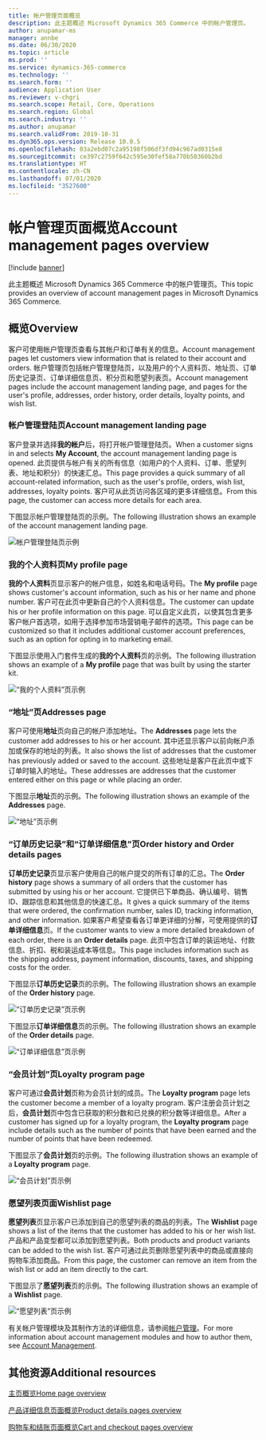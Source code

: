 ```yaml
---
title: 帐户管理页面概览
description: 此主题概述 Microsoft Dynamics 365 Commerce 中的帐户管理页。
author: anupamar-ms
manager: annbe
ms.date: 06/30/2020
ms.topic: article
ms.prod: ''
ms.service: dynamics-365-commerce
ms.technology: ''
ms.search.form: ''
audience: Application User
ms.reviewer: v-chgri
ms.search.scope: Retail, Core, Operations
ms.search.region: Global
ms.search.industry: ''
ms.author: anupamar
ms.search.validFrom: 2019-10-31
ms.dyn365.ops.version: Release 10.0.5
ms.openlocfilehash: 03a2ebd07c2a95198f506df3fd94c967ad0315e8
ms.sourcegitcommit: ce397c2759f642c595e30fef58a770b50360b2bd
ms.translationtype: HT
ms.contentlocale: zh-CN
ms.lasthandoff: 07/01/2020
ms.locfileid: "3527600"
---
```

# <a name="account-management-pages-overview"></a><span data-ttu-id="f0250-103">帐户管理页面概览</span><span class="sxs-lookup"><span data-stu-id="f0250-103">Account management pages overview</span></span>

[!include [banner](includes/banner.md)]

<span data-ttu-id="f0250-104">此主题概述 Microsoft Dynamics 365 Commerce 中的帐户管理页。</span><span class="sxs-lookup"><span data-stu-id="f0250-104">This topic provides an overview of account management pages in Microsoft Dynamics 365 Commerce.</span></span>

## <a name="overview"></a><span data-ttu-id="f0250-105">概览</span><span class="sxs-lookup"><span data-stu-id="f0250-105">Overview</span></span>

<span data-ttu-id="f0250-106">客户可使用帐户管理页查看与其帐户和订单有关的信息。</span><span class="sxs-lookup"><span data-stu-id="f0250-106">Account management pages let customers view information that is related to their account and orders.</span></span> <span data-ttu-id="f0250-107">帐户管理页包括帐户管理登陆页，以及用户的个人资料页、地址页、订单历史记录页、订单详细信息页、积分页和愿望列表页。</span><span class="sxs-lookup"><span data-stu-id="f0250-107">Account management pages include the account management landing page, and pages for the user's profile, addresses, order history, order details, loyalty points, and wish list.</span></span>

### <a name="account-management-landing-page"></a><span data-ttu-id="f0250-108">帐户管理登陆页</span><span class="sxs-lookup"><span data-stu-id="f0250-108">Account management landing page</span></span>

<span data-ttu-id="f0250-109">客户登录并选择**我的帐户**后，将打开帐户管理登陆页。</span><span class="sxs-lookup"><span data-stu-id="f0250-109">When a customer signs in and selects **My Account**, the account management landing page is opened.</span></span> <span data-ttu-id="f0250-110">此页提供与帐户有关的所有信息（如用户的个人资料、订单、愿望列表、地址和积分）的快速汇总。</span><span class="sxs-lookup"><span data-stu-id="f0250-110">This page provides a quick summary of all account-related information, such as the user's profile, orders, wish list, addresses, loyalty points.</span></span> <span data-ttu-id="f0250-111">客户可从此页访问各区域的更多详细信息。</span><span class="sxs-lookup"><span data-stu-id="f0250-111">From this page, the customer can access more details for each area.</span></span>

<span data-ttu-id="f0250-112">下图显示帐户管理登陆页的示例。</span><span class="sxs-lookup"><span data-stu-id="f0250-112">The following illustration shows an example of the account management landing page.</span></span>

![帐户管理登陆页示例](./media/Account-Management.PNG)

### <a name="my-profile-page"></a><span data-ttu-id="f0250-114">我的个人资料页</span><span class="sxs-lookup"><span data-stu-id="f0250-114">My profile page</span></span>

<span data-ttu-id="f0250-115">**我的个人资料**页显示客户的帐户信息，如姓名和电话号码。</span><span class="sxs-lookup"><span data-stu-id="f0250-115">The **My profile** page shows customer's account information, such as his or her name and phone number.</span></span> <span data-ttu-id="f0250-116">客户可在此页中更新自己的个人资料信息。</span><span class="sxs-lookup"><span data-stu-id="f0250-116">The customer can update his or her profile information on this page.</span></span> <span data-ttu-id="f0250-117">可以自定义此页，以使其包含更多客户帐户首选项，如用于选择参加市场营销电子邮件的选项。</span><span class="sxs-lookup"><span data-stu-id="f0250-117">This page can be customized so that it includes additional customer account preferences, such as an option for opting in to marketing email.</span></span>

<span data-ttu-id="f0250-118">下图显示使用入门套件生成的**我的个人资料**页的示例。</span><span class="sxs-lookup"><span data-stu-id="f0250-118">The following illustration shows an example of a **My profile** page that was built by using the starter kit.</span></span>

![“我的个人资料”页示例](./media/Account-Management-MyProfile.PNG)

### <a name="addresses-page"></a><span data-ttu-id="f0250-120">“地址”页</span><span class="sxs-lookup"><span data-stu-id="f0250-120">Addresses page</span></span>

<span data-ttu-id="f0250-121">客户可使用**地址**页向自己的帐户添加地址。</span><span class="sxs-lookup"><span data-stu-id="f0250-121">The **Addresses** page lets the customer add addresses to his or her account.</span></span> <span data-ttu-id="f0250-122">其中还显示客户以前向帐户添加或保存的地址的列表。</span><span class="sxs-lookup"><span data-stu-id="f0250-122">It also shows the list of addresses that the customer has previously added or saved to the account.</span></span> <span data-ttu-id="f0250-123">这些地址是客户在此页中或下订单时输入的地址。</span><span class="sxs-lookup"><span data-stu-id="f0250-123">These addresses are addresses that the customer entered either on this page or while placing an order.</span></span>

<span data-ttu-id="f0250-124">下图显示**地址**页的示例。</span><span class="sxs-lookup"><span data-stu-id="f0250-124">The following illustration shows an example of the **Addresses** page.</span></span>

![“地址”页示例](./media/Account-Management-Address.png)

### <a name="order-history-and-order-details-pages"></a><span data-ttu-id="f0250-126">“订单历史记录”和“订单详细信息”页</span><span class="sxs-lookup"><span data-stu-id="f0250-126">Order history and Order details pages</span></span>

<span data-ttu-id="f0250-127">**订单历史记录**页显示客户使用自己的帐户提交的所有订单的汇总。</span><span class="sxs-lookup"><span data-stu-id="f0250-127">The **Order history** page shows a summary of all orders that the customer has submitted by using his or her account.</span></span> <span data-ttu-id="f0250-128">它提供已下单商品、确认编号、销售 ID、跟踪信息和其他信息的快速汇总。</span><span class="sxs-lookup"><span data-stu-id="f0250-128">It gives a quick summary of the items that were ordered, the confirmation number, sales ID, tracking information, and other information.</span></span> <span data-ttu-id="f0250-129">如果客户希望查看各订单更详细的分解，可使用提供的**订单详细信息**页。</span><span class="sxs-lookup"><span data-stu-id="f0250-129">If the customer wants to view a more detailed breakdown of each order, there is an **Order details** page.</span></span> <span data-ttu-id="f0250-130">此页中包含订单的装运地址、付款信息、折扣、税和装运成本等信息。</span><span class="sxs-lookup"><span data-stu-id="f0250-130">This page includes information such as the shipping address, payment information, discounts, taxes, and shipping costs for the order.</span></span>

<span data-ttu-id="f0250-131">下图显示**订单历史记录**页的示例。</span><span class="sxs-lookup"><span data-stu-id="f0250-131">The following illustration shows an example of the **Order history** page.</span></span>

![“订单历史记录”页示例](./media/Account-Management-OrderHistory.PNG)

<span data-ttu-id="f0250-133">下图显示**订单详细信息**页的示例。</span><span class="sxs-lookup"><span data-stu-id="f0250-133">The following illustration shows an example of the **Order details** page.</span></span>

![“订单详细信息”页示例](./media/Account-Management-OrderDetails.PNG)

### <a name="loyalty-program-page"></a><span data-ttu-id="f0250-135">“会员计划”页</span><span class="sxs-lookup"><span data-stu-id="f0250-135">Loyalty program page</span></span>

<span data-ttu-id="f0250-136">客户可通过**会员计划**页称为会员计划的成员。</span><span class="sxs-lookup"><span data-stu-id="f0250-136">The **Loyalty program** page lets the customer become a member of a loyalty program.</span></span> <span data-ttu-id="f0250-137">客户注册会员计划之后，**会员计划**页中包含已获取的积分数和已兑换的积分数等详细信息。</span><span class="sxs-lookup"><span data-stu-id="f0250-137">After a customer has signed up for a loyalty program, the **Loyalty program** page include details such as the number of points that have been earned and the number of points that have been redeemed.</span></span>

<span data-ttu-id="f0250-138">下图显示了**会员计划**页的示例。</span><span class="sxs-lookup"><span data-stu-id="f0250-138">The following illustration shows an example of a **Loyalty program** page.</span></span>

![“会员计划”页示例](./media/Account-Management-Loyalty.PNG)

### <a name="wishlist-page"></a><span data-ttu-id="f0250-140">愿望列表页面</span><span class="sxs-lookup"><span data-stu-id="f0250-140">Wishlist page</span></span>

<span data-ttu-id="f0250-141">**愿望列表**页显示客户已添加到自己的愿望列表的商品的列表。</span><span class="sxs-lookup"><span data-stu-id="f0250-141">The **Wishlist** page shows a list of the items that the customer has added to his or her wish list.</span></span> <span data-ttu-id="f0250-142">产品和产品变型都可以添加到愿望列表。</span><span class="sxs-lookup"><span data-stu-id="f0250-142">Both products and product variants can be added to the wish list.</span></span> <span data-ttu-id="f0250-143">客户可通过此页删除愿望列表中的商品或直接向购物车添加商品。</span><span class="sxs-lookup"><span data-stu-id="f0250-143">From this page, the customer can remove an item from the wish list or add an item directly to the cart.</span></span>

<span data-ttu-id="f0250-144">下图显示了**愿望列表**页的示例。</span><span class="sxs-lookup"><span data-stu-id="f0250-144">The following illustration shows an example of a **Wishlist** page.</span></span>

![“愿望列表”页示例](./media/Account-Management-Wishlist.PNG)

<span data-ttu-id="f0250-146">有关帐户管理模块及其制作方法的详细信息，请参阅[帐户管理](account-management.md)。</span><span class="sxs-lookup"><span data-stu-id="f0250-146">For more information about account management modules and how to author them, see [Account Management](account-management.md).</span></span>

## <a name="additional-resources"></a><span data-ttu-id="f0250-147">其他资源</span><span class="sxs-lookup"><span data-stu-id="f0250-147">Additional resources</span></span>

[<span data-ttu-id="f0250-148">主页概览</span><span class="sxs-lookup"><span data-stu-id="f0250-148">Home page overview</span></span>](quick-tour-home-page.md)

[<span data-ttu-id="f0250-149">产品详细信息页面概览</span><span class="sxs-lookup"><span data-stu-id="f0250-149">Product details pages overview</span></span>](quick-tour-pdp.md)

[<span data-ttu-id="f0250-150">购物车和结账页面概览</span><span class="sxs-lookup"><span data-stu-id="f0250-150">Cart and checkout pages overview</span></span>](quick-tour-cart-checkout.md)

